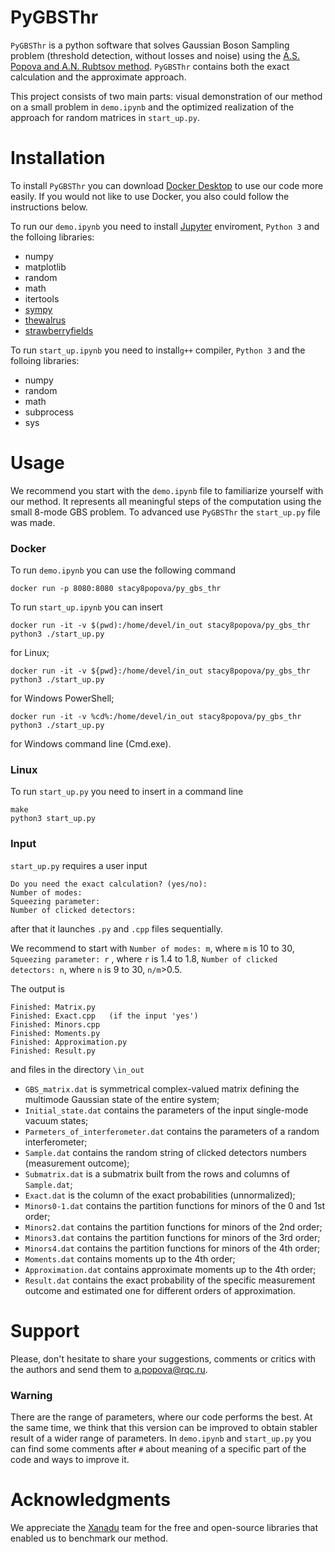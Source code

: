 
# PyGBSThr 

``PyGBSThr`` is a python software that solves Gaussian Boson Sampling problem (threshold detection, without losses and noise) using the [A.S. Popova and A.N. Rubtsov method](https://arxiv.org/abs/2106.01445). 
``PyGBSThr`` contains both the exact calculation and the approximate approach.    

This project consists of two main parts: visual demonstration of our method on a small problem in ``demo.ipynb`` and the optimized realization of the approach for random matrices in  ``start_up.py``.

# Installation 

To install ``PyGBSThr`` you can download [Docker  Desktop](https://www.docker.com/get-started) to use our code more easily. 
If you would not like to use Docker, you also could follow the instructions below.

To run our ``demo.ipynb`` you need to install [Jupyter](https://jupyter.org/) enviroment, ``Python 3`` and the folloing libraries:
* numpy 
* matplotlib 
* random
* math
* itertools  
* [sympy](https://www.sympy.org/en/index.html)
* [thewalrus](https://the-walrus.readthedocs.io/en/latest/) 
* [strawberryfields](https://strawberryfields.ai/)

To run ``start_up.ipynb`` you need to install``g++`` compiler, ``Python 3`` and the folloing libraries:

* numpy 
* random
* math
* subprocess
* sys
 


# Usage 


We recommend you start with the ``demo.ipynb`` file to familiarize yourself with our method. It represents all meaningful steps of the computation using the small 8-mode GBS problem. To advanced use ``PyGBSThr`` the ``start_up.py`` file was made. 

### Docker
To run ``demo.ipynb`` you can use the following command
```
docker run -p 8080:8080 stacy8popova/py_gbs_thr
```
To run ``start_up.ipynb`` you can insert
```
docker run -it -v $(pwd):/home/devel/in_out stacy8popova/py_gbs_thr python3 ./start_up.py
```
for Linux;

```
docker run -it -v ${pwd}:/home/devel/in_out stacy8popova/py_gbs_thr python3 ./start_up.py
```
for Windows PowerShell;

```
docker run -it -v %cd%:/home/devel/in_out stacy8popova/py_gbs_thr python3 ./start_up.py
```
for Windows command line (Cmd.exe).

### Linux

To run ``start_up.py`` you need to insert in a command line

```
make
python3 start_up.py
```
### Input

``start_up.py`` requires a user input 
```
Do you need the exact calculation? (yes/no): 
Number of modes:
Squeezing parameter:
Number of clicked detectors:
```
after that it launches ``.py`` and ``.cpp`` files sequentially.  

We recommend to start with ``Number of modes: m``, where ``m`` is 10 to 30, ``Squeezing parameter: r`` , where ``r`` is 1.4 to 1.8, ``Number of clicked detectors: n``, where ``n`` is 9 to 30, ``n/m``>0.5. 

The output is 

```
Finished: Matrix.py
Finished: Exact.cpp   (if the input 'yes')
Finished: Minors.cpp
Finished: Moments.py
Finished: Approximation.py
Finished: Result.py
```
and files in the directory ``\in_out``

* ``GBS_matrix.dat`` is symmetrical complex-valued matrix defining the multimode Gaussian state of the entire system;
* ``Initial_state.dat`` contains the parameters of the input single-mode vacuum states;  
* ``Parmeters_of_interferometer.dat`` contains the parameters of a random interferometer;
* ``Sample.dat`` contains the random string of clicked detectors numbers (measurement outcome);
* ``Submatrix.dat`` is a submatrix built from the rows and columns of ``Sample.dat``;
* ``Exact.dat`` is the column of the exact probabilities (unnormalized);
* ``Minors0-1.dat`` contains the partition functions for minors of the 0 and 1st order; 
* ``Minors2.dat`` contains the partition functions for minors of the 2nd order; 
* ``Minors3.dat`` contains the partition functions for minors of the 3rd order;
* ``Minors4.dat`` contains the partition functions for minors of the 4th order; 
* ``Moments.dat`` contains moments up to the 4th order;
* ``Approximation.dat`` contains approximate moments up to the 4th order;
* ``Result.dat`` contains the exact probability of the specific measurement outcome and estimated one for different orders of approximation.


# Support 


Please, don't hesitate to share your suggestions, comments or critics with the authors and send them to a.popova@rqc.ru.

### Warning
There are the range of parameters, where our code performs the best. At the same time, we think that this version can be improved to obtain stabler result of a wider range of parameters.
In ``demo.ipynb`` and ``start_up.py`` you can find some comments after ``#`` about meaning of a specific part of the code and ways to improve it. 

# Acknowledgments

We appreciate the [Xanadu](https://www.xanadu.ai/) team for the free and open-source libraries that enabled us to benchmark our method.
